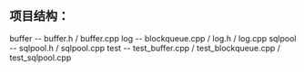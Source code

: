 ## 项目结构：
buffer -- buffer.h / buffer.cpp
log  -- blockqueue.cpp / log.h / log.cpp
sqlpool -- sqlpool.h / sqlpool.cpp
test -- test_buffer.cpp / test_blockqueue.cpp / test_sqlpool.cpp